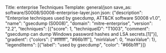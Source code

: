 Title: enterprise Techniques
Template: general/json
save_as: software/S0008/S0008-enterprise-layer.json
json: {"description": "Enterprise techniques used by gsecdump, ATT&CK software S0008 v1.0", "name": "gsecdump (S0008)", "domain": "mitre-enterprise", "version": "2.2", "techniques": [{"score": 1, "techniqueID": "T1003", "comment": "gsecdump can dump Windows password hashes and LSA secrets.[1]"}], "gradient": {"colors": ["#ffffff", "#66b1ff"], "minValue": 0, "maxValue": 1}, "legendItems": [{"label": "used by gsecdump", "color": "#66b1ff"}]}